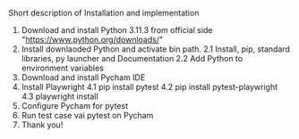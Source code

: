 
Short description of Installation and implementation

1. Download and install Python 3.11.3 from official side "https://www.python.org/downloads/"
2. Install downlaoded Python and activate bin path.
2.1 Install, pip, standard libraries, py launcher and Documentation
2.2 Add Python to environment variables
3. Download and install Pycham IDE
4. Install Playwright
4.1 pip install pytest
4.2 pip install pytest-playwright
4.3 playwright install
5. Configure Pycham for pytest
6. Run test case vai pytest on Pycham
7. Thank you!
